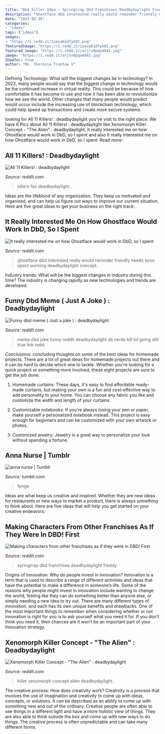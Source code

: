 ```yaml
---
title: "Dbd Killer Idea ~ Springtrap Dbd Franchises Deadbydaylight Freddy"
description: "Ghostface dbd interested really would reminder friendly needs soon spent working deadbydaylight concept"
date: "2023-02-16"
categories:
- "ideas"
tags: ["ideas"]
images:
- "https://i.redd.it/1zovab1dfyk01.png"
featuredImage: "https://i.redd.it/1zovab1dfyk01.png"
featured_image: "https://i.redd.it/arjlv0pqom841.jpg"
image: "https://i.redd.it/arjlv0pqom841.jpg"
ShowToc: true
author: "Ms. Theresia Trantow V"
---
```



Defining Technology: What will the biggest changes be in technology?
In 2022, many people would say that the biggest change in technology would be the continued increase in virtual reality. This could be because of how comfortable it has become to use and how it has been able to revolutionize how we see the world. Other changes that many people would predict would occur include the increasing use of blockchain technology, which could help speed up transactions and create more secure systems.

	

		
looking for All 11 Killers! : deadbydaylight you've visit to the right place. We have 6 Pics about All 11 Killers! : deadbydaylight like Xenomorph Killer Concept - &quot;The Alien&quot; : deadbydaylight, It really interested me on how Ghostface would work in DbD, so I spent and also It really interested me on how Ghostface would work in DbD, so I spent. Read more:
		
    
## All 11 Killers! : Deadbydaylight

<img loading=lazy src="https://preview.redd.it/ib0j4j7ki0i01.jpg?width=1000&amp;auto=webp&amp;s=b8c35bf68c61b547f37152fd5170208821192983" onerror="this.onerror=null;this.src='https://tse1.mm.bing.net/th?id=OIP.GDxfbelN6FN8kjVW--kCAQHaFp&amp;pid=15.1';" alt="All 11 Killers! : deadbydaylight">

_Source: reddit.com_

>killers fan deadbydaylight. 

	

Ideas are the lifeblood of any organization. They keep us motivated and organized, and can help us figure out ways to improve our current situation. Here are five great ideas to get your business on the right track: 

    
## It Really Interested Me On How Ghostface Would Work In DbD, So I Spent

<img loading=lazy src="https://i.redd.it/1zovab1dfyk01.png" onerror="this.onerror=null;this.src='https://tse2.mm.bing.net/th?id=OIP.94GpZp0SDVSYdSjLJhNBuQHaEs&amp;pid=15.1';" alt="It really interested me on how Ghostface would work in DbD, so I spent">

_Source: reddit.com_

>ghostface dbd interested really would reminder friendly needs soon spent working deadbydaylight concept. 

	

Industry trends: What will be the biggest changes in industry during this time?
The industry is changing rapidly as new technologies and trends are developed.

    
## Funny Dbd Meme ( Just A Joke ) : Deadbydaylight

<img loading=lazy src="https://preview.redd.it/dbed74a6lvc01.png?auto=webp&amp;s=67610947a29dd255db81a469cb062c75c186daac" onerror="this.onerror=null;this.src='https://tse3.mm.bing.net/th?id=OIP.HSo-6x-rUiQis6BQB57V_gHaIT&amp;pid=15.1';" alt="Funny dbd meme ( Just a joke ) : deadbydaylight">

_Source: reddit.com_

>meme dbd joke funny reddit deadbydaylight ds nerds kill lol going still true link redd. 

	

Conclusions: concluding thoughts on some of the best ideas for homemade projects.
There are a lot of great ideas for homemade projects out there and it can be hard to decide which one to tackle. Whether you're looking for a quick project or something more involved, these eight projects are sure to get the job done. 
1. Homemade curtains: These days, it's easy to find affordable ready-made curtains, but making your own is a fun and cost-effective way to add personality to your home. You can choose any fabric you like and customize the width and length of your curtains.

2. Customizable notebooks: If you're always losing your pen or paper, make yourself a personalized notebook instead. This project is easy enough for beginners and can be customized with your own artwork or photos.

3. Customized jewelry: Jewelry is a great way to personalize your look without spending a fortune.

    
## Anna Nurse | Tumblr

<img loading=lazy src="https://64.media.tumblr.com/dcb2d34bb480a4886787276e3f0be124/tumblr_pdk0qrdmPo1t6yl5bo3_500.png" onerror="this.onerror=null;this.src='https://tse3.mm.bing.net/th?id=OIP.EZzddMDhl87tcZfk3DnS1AHaHa&amp;pid=15.1';" alt="anna nurse | Tumblr">

_Source: tumblr.com_

>fenge. 

	

Ideas are what keep us creative and inspired. Whether they are new ideas for restaurants or new ways to market a product, there is always something to think about. Here are five ideas that will help you get started on your creative endeavors: 

    
## Making Characters From Other Franchises As If They Were In DBD! First

<img loading=lazy src="https://i.redd.it/arjlv0pqom841.jpg" onerror="this.onerror=null;this.src='https://tse4.mm.bing.net/th?id=OIP.6xoyJpQ6PcBLbbWqUqTG3wHaEK&amp;pid=15.1';" alt="Making characters from other franchises as if they were in DBD! First">

_Source: reddit.com_

>springtrap dbd franchises deadbydaylight freddy. 

	

Origins of Innovation: Why do people invest in innovation?
Innovation is a term that is used to describe a range of different activities and ideas that have the potential to make a difference in someone’s life. Some of the reasons why people might invest in innovation include wanting to change the world, feeling like they can do something better than anyone else, or simply needing a new idea to try out. There are many different types of innovation, and each has its own unique benefits and drawbacks. One of the most important things to remember when considering whether or not innovation is right for you is to ask yourself what you need it for. If you don’t think you need it, then chances are it won’t be an important part of your Innovation strategy.

    
## Xenomorph Killer Concept - &quot;The Alien&quot; : Deadbydaylight

<img loading=lazy src="https://external-preview.redd.it/wg7AwWxLZmUzqtRjfOxAJxBYbjO2NDhno8pF_ALjYmQ.jpg?auto=webp&amp;s=093f5877fa13286bf9c9eb343ece5b90b4e3d56d" onerror="this.onerror=null;this.src='https://tse4.mm.bing.net/th?id=OIP.f803p1eg5lG7EcK3QqSWWQHaEK&amp;pid=15.1';" alt="Xenomorph Killer Concept - &quot;The Alien&quot; : deadbydaylight">

_Source: reddit.com_

>killer xenomorph concept alien deadbydaylight. 

	

The creative process: How does creativity work?
Creativity is a process that involves the use of imagination and creativity to come up with ideas, concepts, or solutions. It can be described as an ability to come up with something new and out of the ordinary. Creative people are often able to see things in a different light and have a more holistic view of things. They are also able to think outside the box and come up with new ways to do things. The creative process is often unpredictable and can take many different forms.

